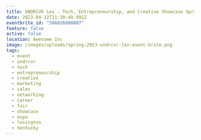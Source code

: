 ```yaml
---
title: UNDRCVR Lex - Tech, Entrepreneurship, and Creative Showcase Spring 2023
date: 2023-04-12T21:30:49.991Z
eventbrite_id: "586026088807"
feature: false
active: false
location: Awesome Inc
image: /images/uploads/spring-2023-undrcvr-lex-event-brite.png
tags:
  - event
  - undrcvr
  - tech
  - entrepreneurship
  - creative
  - marketing
  - sales
  - networking
  - career
  - fair
  - showcase
  - expo
  - lexington
  - kentucky
---
```

